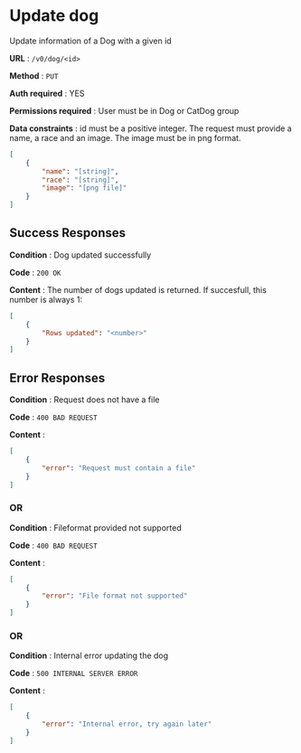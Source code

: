 # Update dog

Update information of a Dog with a given id

**URL** : `/v0/dog/<id>`

**Method** : `PUT`

**Auth required** : YES

**Permissions required** : User must be in Dog or CatDog group

**Data constraints** : id must be a positive integer. The request must provide a name, a race and an image. The image must be in png format.

```json
[
    {
        "name": "[string]",
        "race": "[string]",
        "image": "[png file]"
    }
]
```

## Success Responses

**Condition** : Dog updated successfully

**Code** : `200 OK`

**Content** : The number of dogs updated is returned. If succesfull, this number is always 1:

```json
[
    {
        "Rows updated": "<number>"
    }
]
```

## Error Responses

**Condition** : Request does not have a file 

**Code** : `400 BAD REQUEST`

**Content** : 

```json
[
    {
        "error": "Request must contain a file"
    }
]
````

### OR

**Condition** : Fileformat provided not supported 

**Code** : `400 BAD REQUEST`

**Content** :

```json
[
    {
        "error": "File format not supported"
    }
]
````

### OR

**Condition** : Internal error updating the dog 

**Code** : `500 INTERNAL SERVER ERROR`

**Content** :

```json
[
    {
        "error": "Internal error, try again later"
    }
]
````